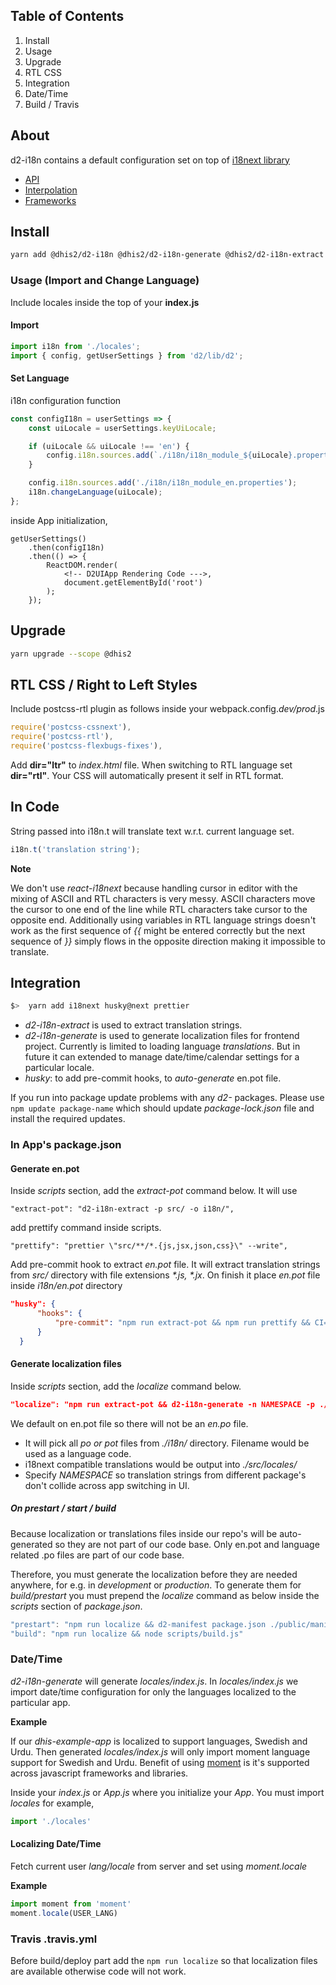 ## Table of Contents

1. Install
2. Usage
3. Upgrade
4. RTL CSS
5. Integration
6. Date/Time
7. Build / Travis


## About

d2-i18n contains a default configuration set on top of [i18next library](https://www.i18next.com)

- [API](https://www.i18next.com/api.html)
- [Interpolation](https://www.i18next.com/interpolation.html)
- [Frameworks](https://www.i18next.com/supported-frameworks.html)

## Install

```bash
yarn add @dhis2/d2-i18n @dhis2/d2-i18n-generate @dhis2/d2-i18n-extract
```

### Usage (Import and Change Language)

Include locales inside the top of your **index.js**

#### Import
```js
import i18n from './locales';
import { config, getUserSettings } from 'd2/lib/d2';
```

#### Set Language

i18n configuration function

```js
const configI18n = userSettings => {
    const uiLocale = userSettings.keyUiLocale;

    if (uiLocale && uiLocale !== 'en') {
        config.i18n.sources.add(`./i18n/i18n_module_${uiLocale}.properties`);
    }

    config.i18n.sources.add('./i18n/i18n_module_en.properties');
    i18n.changeLanguage(uiLocale);
};
```

inside App initialization,

```
getUserSettings()
    .then(configI18n)
    .then(() => {
        ReactDOM.render(
            <!-- D2UIApp Rendering Code --->,
            document.getElementById('root')
        );
    });
```

## Upgrade

```bash
yarn upgrade --scope @dhis2
```

## RTL CSS / Right to Left Styles
Include postcss-rtl plugin as follows inside your webpack.config.*dev/prod*.js

```js
require('postcss-cssnext'),
require('postcss-rtl'),
require('postcss-flexbugs-fixes'),
```

Add **dir="ltr"** to *index.html* file. When switching to RTL language set **dir="rtl"**. Your CSS will automatically present it self in RTL format.


## In Code
String passed into i18n.t will translate text w.r.t. current language set.

```js
i18n.t('translation string');
```

**Note**

We don't use _react-i18next_ because handling cursor in editor with the mixing of ASCII and RTL characters is very messy. ASCII characters move the cursor to one end of the line while RTL characters take cursor to the opposite end. Additionally using variables in RTL language strings doesn't work as the first sequence of _{{_ might be entered correctly but the next sequence of _}}_ simply flows in the opposite direction making it impossible to translate.


## Integration

```bash
$>  yarn add i18next husky@next prettier
```

- *d2-i18n-extract* is used to extract translation strings.
- *d2-i18n-generate* is used to generate localization files for frontend project. Currently is limited to loading language _translations_. But in future it can extended to manage date/time/calendar settings for a particular locale.
- *husky*: to add pre-commit hooks, to _auto-generate_ en.pot file.

If you run into package update problems with any _d2-_ packages. Please use `npm update package-name` which should update _package-lock.json_ file and install the required updates.


### In App's package.json

#### Generate en.pot

Inside *scripts* section, add the *extract-pot* command below. It will use

```
"extract-pot": "d2-i18n-extract -p src/ -o i18n/",
```

add prettify command inside scripts.

```
"prettify": "prettier \"src/**/*.{js,jsx,json,css}\" --write",
```

Add pre-commit hook to extract _en.pot_ file. It will extract translation strings from _src/_ directory with file extensions _*.js, *.jx_. On finish it place _en.pot_ file inside _i18n/en.pot_ directory

```json
"husky": {
      "hooks": {
          "pre-commit": "npm run extract-pot && npm run prettify && CI=true npm run test && git add -A ."
      }
  }
```

#### Generate localization files

Inside *scripts* section, add the *localize* command below.

```json
"localize": "npm run extract-pot && d2-i18n-generate -n NAMESPACE -p ./i18n/ -o ./src/locales/"
```

We default on en.pot file so there will not be an _en.po_ file.

- It will pick all _po or pot_ files from  _./i18n/_ directory. Filename would be used as a language code.
- i18next compatible translations would be output into _./src/locales/_
- Specify *NAMESPACE* so translation strings from different package's don't collide across app switching in UI.

##### On prestart / start / build

Because localization or translations files inside our repo's will be auto-generated so they are not part of our code base. Only en.pot and language related .po files are part of our code base.

Therefore, you must generate the localization before they are needed anywhere, for e.g. in *development* or *production*. To generate them for _build/prestart_ you must prepend the *localize* command as below inside the _scripts_ section of _package.json_.

```js
"prestart": "npm run localize && d2-manifest package.json ./public/manifest.webapp",
"build": "npm run localize && node scripts/build.js"
```

### Date/Time

_d2-i18n-generate_ will generate _locales/index.js_. In _locales/index.js_ we import date/time configuration for only the languages localized to the particular app.

**Example**

If our _dhis-example-app_ is localized to support languages, Swedish and Urdu. Then generated _locales/index.js_ will only import moment language support for Swedish and Urdu. Benefit of using [moment](https://momentjs.com/) is it's supported across javascript frameworks and libraries.

Inside your _index.js_ or _App.js_ where you initialize your _App_. You must import *locales* for example,
```js
import './locales'
```

#### Localizing Date/Time

Fetch current user _lang/locale_ from server and set using _moment.locale_

**Example**
```js
import moment from 'moment'
moment.locale(USER_LANG)
```

### Travis .travis.yml

Before build/deploy part add the `npm run localize` so that localization files are available otherwise code will not work.
